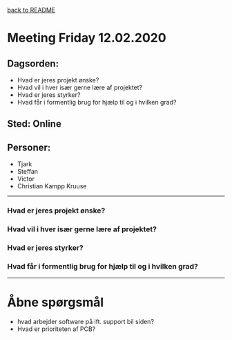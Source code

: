 [back to README](../../README.md)
# Meeting Friday 12.02.2020

## Dagsorden:
 - Hvad er jeres projekt ønske?
 - Hvad vil i hver især gerne lære af projektet?
 - Hvad er jeres styrker?
 - Hvad får i formentlig brug for hjælp til og i hvilken grad?


## Sted: Online

## Personer:
 - Tjark
 - Steffan
 - Victor
 - Christian Kampp Kruuse

---
### Hvad er jeres projekt ønske?

### Hvad vil i hver især gerne lære af projektet?

### Hvad er jeres styrker?

### Hvad får i formentlig brug for hjælp til og i hvilken grad?

---
# Åbne spørgsmål
- hvad arbejder software på ift. support bil siden?
- Hvad er prioriteten af PCB?